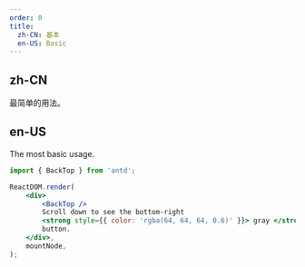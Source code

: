 ```yaml
---
order: 0
title:
  zh-CN: 基本
  en-US: Basic
---
```


## zh-CN

最简单的用法。

## en-US

The most basic usage.

```jsx
import { BackTop } from 'antd';

ReactDOM.render(
	<div>
		<BackTop />
		Scroll down to see the bottom-right
		<strong style={{ color: 'rgba(64, 64, 64, 0.6)' }}> gray </strong>
		button.
	</div>,
	mountNode,
);
```
